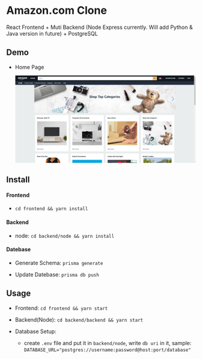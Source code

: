 # Amazon.com Clone
React Frontend + Muti Backend (Node Express currently. Will add Python & Java version in future) + PostgreSQL

## Demo

- Home Page

    ![home-sample](./demo/images/home-sample.png)

## Install

#### Frontend

- `cd frontend && yarn install`

#### Backend

- node: `cd backend/node && yarn install`

#### Datebase

- Generate Schema: `prisma generate`

- Update Datebase: `prisma db push`

## Usage

- Frontend: `cd frontend && yarn start`

- Backend(Node): `cd backend/backend && yarn start`

- Database Setup: 
    - create `.env` file and put it in `backend/node`, write `db uri` in it, sample: `DATABASE_URL="postgres://username:password@host:port/database"`
